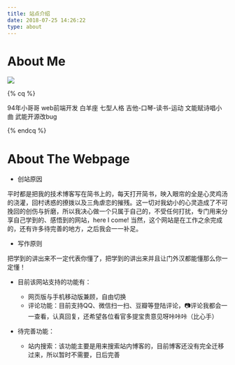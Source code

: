 ```yaml
---
title: 站点介绍
date: 2018-07-25 14:26:22
type: about
---
```


# About Me

![](http://5b0988e595225.cdn.sohucs.com/images/20171012/25ebfc9fc1434ee4919de80a310a2936.jpeg)

{% cq %} 

94年小哥哥
web前端开发
白羊座 七型人格
吉他-口琴-读书-运动
文能赋诗唱小曲 武能开源改bug

{% endcq %}

# About The Webpage
- 创站原因

平时都是把我的技术博客写在简书上的，每天打开简书，映入眼帘的全是心灵鸡汤的浇灌，回村诱惑的撩拨以及三角虐恋的摧残。这一切对我幼小的心灵造成了不可挽回的创伤与折磨，所以我决心做一个只属于自己的，不受任何打扰，专门用来分享自己学到的、感悟到的网站，here I come!
当然，这个网站是在工作之余完成的，还有许多待完善的地方，之后我会一一补足。

- 写作原则

把学到的讲出来不一定代表你懂了，把学到的讲出来并且让门外汉都能懂那么你一定懂！


- 目前该网站支持的功能有：

    - 网页版与手机移动版兼顾，自由切换
    - 评论功能：目前支持QQ、微信扫一扫、豆瓣等登陆评论，📷评论我都会一一查看，认真回复，还希望各位看官多提宝贵意见呀咔咔咔（比心手）

- 待完善功能：
    - 站内搜索：该功能主要是用来搜索站内博客的，目前博客还没有完全迁移过来，所以暂时不需要，日后完善
